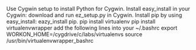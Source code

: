 Use Cygwin setup to install Python for Cygwin.
Install easy_install in your Cygwin: download and run ez_setup.py in Cygwin.
Install pip by using easy_install: eazy_install pip.
pip install virtualenv
pip install virtualenvwrapper
add the following lines into your ~/.bashrc
export WORKON_HOME=/cygdrive/c/labs/virtualenvs
source /usr/bin/virtualenvwrapper_bashrc
